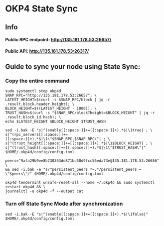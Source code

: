 # OKP4 State Sync

## Info
#### Public RPC endpoint: http://135.181.178.53:26657/
#### Public API: http://135.181.178.53:26317/

## Guide to sync your node using State Sync:

### Copy the entire command
```
sudo systemctl stop okp4d
SNAP_RPC="http://135.181.178.53:26657"; \
LATEST_HEIGHT=$(curl -s $SNAP_RPC/block | jq -r .result.block.header.height); \
BLOCK_HEIGHT=$((LATEST_HEIGHT - 1000)); \
TRUST_HASH=$(curl -s "$SNAP_RPC/block?height=$BLOCK_HEIGHT" | jq -r .result.block_id.hash); \
echo $LATEST_HEIGHT $BLOCK_HEIGHT $TRUST_HASH

sed -i.bak -E "s|^(enable[[:space:]]+=[[:space:]]+).*$|\1true| ; \
s|^(rpc_servers[[:space:]]+=[[:space:]]+).*$|\1\"$SNAP_RPC,$SNAP_RPC\"| ; \
s|^(trust_height[[:space:]]+=[[:space:]]+).*$|\1$BLOCK_HEIGHT| ; \
s|^(trust_hash[[:space:]]+=[[:space:]]+).*$|\1\"$TRUST_HASH\"|" $HOME/.okp4d/config/config.toml

peers="9afa29b9ee8b730353de871bd50d9fcc56eda73e@135.181.178.53:26656" \
&& sed -i.bak -e "s/^persistent_peers *=.*/persistent_peers = \"$peers\"/" $HOME/.okp4d/config/config.toml 

okp4d tendermint unsafe-reset-all --home ~/.okp4d && sudo systemctl restart okp4d && \
journalctl -u okp4d -f --output cat
```

### Turn off State Sync Mode after synchronization
```
sed -i.bak -E "s|^(enable[[:space:]]+=[[:space:]]+).*$|\1false|" $HOME/.okp4d/config/config.toml
```
